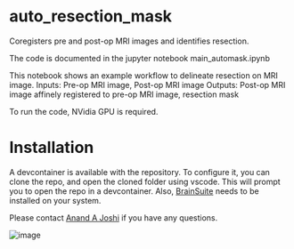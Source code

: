 # auto_resection_mask
Coregisters pre and post-op MRI images and identifies resection.

The code is documented in the jupyter notebook main_automask.ipynb

This notebook shows an example workflow to delineate resection on MRI image.
Inputs: Pre-op MRI image, Post-op MRI image
Outputs: Post-op MRI image affinely registered to pre-op MRI image, resection mask


To run the code, NVidia GPU is required. 

# Installation
A devcontainer is available with the repository. To configure it, you can clone the repo, and open the cloned folder using vscode.
This will prompt you to open the repo in a devcontainer. 
Also, [BrainSuite](HTTP://brainsuite.org) needs to be installed on your system. 

Please contact [Anand A Joshi](ajoshi@usc.edu) if you have any questions.

![image](https://github.com/ajoshiusc/auto_resection_mask/assets/15238551/09d32830-3ae0-4eaa-935e-22e280905dc6)

